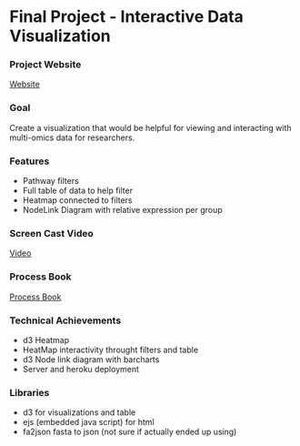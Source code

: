 Final Project - Interactive Data Visualization  
===

### Project Website

[Website](https://datavis-2022.herokuapp.com/index)

### Goal
Create a visualization that would be helpful for viewing and interacting with multi-omics data for researchers.

### Features
- Pathway filters
- Full table of data to help filter
- Heatmap connected to filters
- NodeLink Diagram with relative expression per group

### Screen Cast Video
[Video](https://youtu.be/UZ8HY_6wBWI)

### Process Book
[Process Book](DataVisProcessBook.pdf)

### Technical Achievements

- d3 Heatmap
- HeatMap interactivity throught filters and table
- d3 Node link diagram with barcharts
- Server and heroku deployment

### Libraries
- d3 for visualizations and table
- ejs (embedded java script) for html
- fa2json fasta to json (not sure if actually ended up using)


